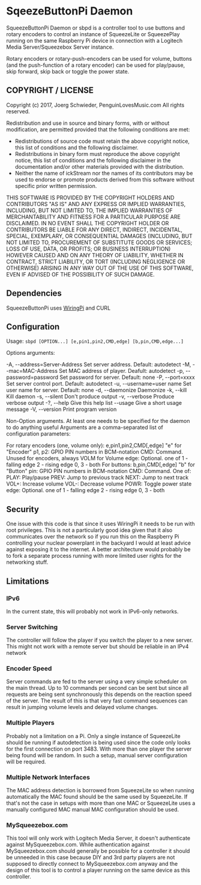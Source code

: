 
# SqeezeButtonPi Daemon

SqueezeButtonPi Daemon or sbpd is a controller tool to use buttons and rotary encoders to control an instance of SqueezeLite or SqueezePlay running on the same Raspberry Pi device in connection with a Logitech Media Server/Squeezebox Server instance.

Rotary encoders or rotary-push-encoders can be used for volume, buttons (and the push-function of a rotary encoder) can be used for play/pause, skip forward, skip back or toggle the power state.

## COPYRIGHT / LICENSE

Copyright (c) 2017, Joerg Schwieder, PenguinLovesMusic.com
All rights reserved.

Redistribution and use in source and binary forms, with or without
modification, are permitted provided that the following conditions are met:

   * Redistributions of source code must retain the above copyright
     notice, this list of conditions and the following disclaimer.
   * Redistributions in binary form must reproduce the above copyright
     notice, this list of conditions and the following disclaimer in the
     documentation and/or other materials provided with the distribution.
   * Neither the name of ickStream nor the names of its contributors
     may be used to endorse or promote products derived from this software
     without specific prior written permission.

THIS SOFTWARE IS PROVIDED BY THE COPYRIGHT HOLDERS AND CONTRIBUTORS "AS IS" AND
ANY EXPRESS OR IMPLIED WARRANTIES, INCLUDING, BUT NOT LIMITED TO, THE IMPLIED
WARRANTIES OF MERCHANTABILITY AND FITNESS FOR A PARTICULAR PURPOSE ARE DISCLAIMED.
IN NO EVENT SHALL THE COPYRIGHT HOLDER OR CONTRIBUTORS BE LIABLE FOR ANY DIRECT,
INDIRECT, INCIDENTAL, SPECIAL, EXEMPLARY, OR CONSEQUENTIAL DAMAGES (INCLUDING,
BUT NOT LIMITED TO, PROCUREMENT OF SUBSTITUTE GOODS OR SERVICES; LOSS OF USE,
DATA, OR PROFITS; OR BUSINESS INTERRUPTION) HOWEVER CAUSED AND ON ANY
THEORY OF LIABILITY, WHETHER IN CONTRACT, STRICT LIABILITY, OR TORT (INCLUDING
NEGLIGENCE OR OTHERWISE) ARISING IN ANY WAY OUT OF THE USE OF THIS SOFTWARE,
EVEN IF ADVISED OF THE POSSIBILITY OF SUCH DAMAGE.

## Dependencies

SqueezeButtonPi uses [WiringPi](http://wiringpi.com "WiringPi") and CURL

## Configuration

Usage: 
`sbpd [OPTION...] [e,pin1,pin2,CMD,edge] [b,pin,CMD,edge...]`

Options arguments:
  
  -A, --address=Server-Address   Set server address. Default: autodetect
  -M, --mac=MAC-Address      Set MAC address of player. Deafult: autodetect
  -p, --password=password    Set password for server. Default: none
  -P, --port=xxxx            Set server control port. Default: autodetect
  -u, --username=user name   Set user name for server. Default: none
  -d, --daemonize            Daemonize
  -k, --kill                 Kill daemon
  -s, --silent               Don't produce output
  -v, --verbose              Produce verbose output
  -?, --help                 Give this help list
      --usage                Give a short usage message
  -V, --version              Print program version

Non-Option arguments.
At least one needs to be specified for the daemon to do anything useful
Arguments are a comma-separated list of configuration parameters:
  
  For rotary encoders (one, volume only):
      e,pin1,pin2,CMD\[,edge\]
          "e" for "Encoder"
          p1, p2: GPIO PIN numbers in BCM-notation
          CMD: Command. Unused for encoders, always VOLM for Volume
          edge: Optional. one of
                1 - falling edge
                2 - rising edge
                0, 3 - both
  For buttons: 
      b,pin,CMD\[,edge\]
          "b" for "Button"
          pin: GPIO PIN numbers in BCM-notation
          CMD: Command. One of:
              PLAY:   Play/pause
              PREV:   Jump to previous track
              NEXT:   Jump to next track
              VOL+:   Increase volume
              VOL-:   Decrease volume
              POWR:   Toggle power state
          edge: Optional. one of
                1 - falling edge
                2 - rising edge
                0, 3 - both


## Security

One issue with this code is that since it uses WiringPi it needs to be run with root privileges.
This is not a particularly good idea given that it also communicates over the network so if you run this on the Raspberry Pi controlling your nuclear powerplant in the backyard I would at least advice against exposing it to the internet.
A better architecture would probably be to fork a separate process running with more limited user rights for the networking stuff.

## Limitations

### IPv6
In the current state, this will probably not work in IPv6-only networks.

### Server Switching

The controller will follow the player if you switch the player to a new server.
This might not work with a remote server but should be reliable in an IPv4 network

### Encoder Speed

Server commands are fed to the server using a very simple scheduler on the main thread. Up to 10 commands per second can be sent but since all requests are being sent synchronously this depends on the reaction speed of the server.
The result of this is that very fast command sequences can result in jumping volume levels and delayed volume changes.

### Multiple Players

Probably not a limitation on a Pi. Only a single instance of SqueezeLite should be running if autodetection is being used since the code only looks for the first connection on port 3483.
With more than one player the server being found will be random. In such a setup, manual server configuration will be required.

### Multiple Network Interfaces

The MAC address detection is borrowed from SqueezeLite so when running automatically the MAC found should be the same used by SqueezeLite.
If that's not the case in setups with more than one MAC or SqueezeLite uses a manually configured MAC manual MAC configuration should be used.

### MySqueezebox.com

This tool will only work with Logitech Media Server, it doesn't authenticate against MySqueezebox.com. While authentication against MySqueezebox.com should generally be possible for a controller it should be unneeded in this case because DIY and 3rd party players are not supposed to directly connect to MySqueezebox.com anyway and the design of this tool is to control a player running on the same device as this controller.

